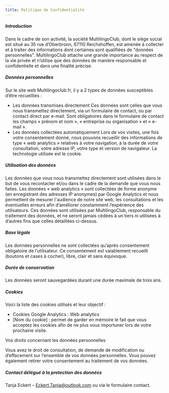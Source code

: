 ```yaml
---
title: Politique de Confidentialité
---
```

##### **Introduction**

Dans le cadre de son activité, la société MultilingoClub, dont le siège social est situé au 35 rue d’Oberbronn, 67110 Reichshoffen, est amenée à collecter et à traiter des informations dont certaines sont qualifiées de "données personnelles". MultilingoClub attache une grande importance au respect de la vie privée et n’utilise que des données de manière responsable et confidentielle et dans une finalité précise.

##### **Données personnelles**

Sur le site web Multilingoclub.fr, il y a 2 types de données susceptibles d’être recueillies :

- Les données transmises directement
Ces données sont celles que vous nous transmettez directement, via un formulaire de contact, ou par contact direct par e-mail. Sont obligatoires dans le formulaire de contact les champs « prénom et nom », « entreprise ou organisation » et « e-mail ».
- Les données collectées automatiquement
Lors de vos visites, une fois votre consentement donné, nous pouvons recueillir des informations de type « web analytics » relatives à votre navigation, à la durée de votre consultation, votre adresse IP, votre type et version de navigateur. La technologie utilisée est le cookie.

##### **Utilisation des données**

Les données que vous nous transmettez directement sont utilisées dans le but de vous recontacter et/ou dans le cadre de la demande que vous nous faites. Les données « web analytics » sont collectées de forme anonyme (en enregistrant des adresses IP anonymes) par Google Analytics et nous permettent de mesurer l'audience de notre site web, les consultations et les éventuelles erreurs afin d’améliorer constamment l’expérience des utilisateurs. Ces données sont utilisées par MultilingoClub, responsable du traitement des données, et ne seront jamais cédées à un tiers ni utilisées à d’autres fins que celles détaillées ci-dessus.

##### **Base légale**

Les données personnelles ne sont collectées qu’après consentement obligatoire de l’utilisateur. Ce consentement est valablement recueilli (boutons et cases à cocher), libre, clair et sans équivoque.

##### **Durée de conservation**

Les données seront sauvegardées durant une durée maximale de trois ans.

##### **Cookies**

Voici la liste des cookies utilisés et leur objectif :

- Cookies Google Analytics : Web analytics
- [Nom du cookie] : permet de garder en mémoire le fait que vous acceptez les cookies afin de ne plus vous importuner lors de votre prochaine visite.

Vos droits concernant les données personnelles

Vous avez le droit de consultation, de demande de modification ou d’effacement sur l’ensemble de vos données personnelles. Vous pouvez également retirer votre consentement au traitement de vos données.

##### **Contact délégué à la protection des données**

Tanja Eckert – [Eckert.Tanja@outlook.com](mailto:Eckert.Tanja@outlook.com) ou via le formulaire contact.
